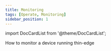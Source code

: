 ```yaml
---
title: Monitoring
tags: [Operate, Monitoring]
sidebar_position: 1
---
```


import DocCardList from '@theme/DocCardList';

How to monitor a device running thin-edge

<DocCardList />
